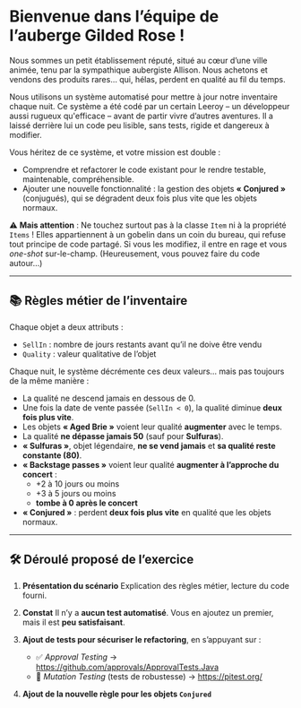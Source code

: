 # Bienvenue dans l’équipe de l’auberge Gilded Rose !

Nous sommes un petit établissement réputé, situé au cœur d’une ville animée, tenu par la sympathique aubergiste Allison.
Nous achetons et vendons des produits rares… qui, hélas, perdent en qualité au fil du temps.

Nous utilisons un système automatisé pour mettre à jour notre inventaire chaque nuit.
Ce système a été codé par un certain Leeroy – un développeur aussi rugueux qu'efficace – avant de partir vivre d’autres aventures.
Il a laissé derrière lui un code peu lisible, sans tests, rigide et dangereux à modifier.

Vous héritez de ce système, et votre mission est double :

- Comprendre et refactorer le code existant pour le rendre testable, maintenable, compréhensible.
- Ajouter une nouvelle fonctionnalité : la gestion des objets **« Conjured »** (conjugués), qui se dégradent deux fois plus vite que les objets normaux.

⚠️ **Mais attention** :
Ne touchez surtout pas à la classe `Item` ni à la propriété `Items` !
Elles appartiennent à un gobelin dans un coin du bureau, qui refuse tout principe de code partagé.
Si vous les modifiez, il entre en rage et vous *one-shot* sur-le-champ.
(Heureusement, vous pouvez faire du code autour…)

---

## 📚 Règles métier de l’inventaire

Chaque objet a deux attributs :

- `SellIn` : nombre de jours restants avant qu’il ne doive être vendu
- `Quality` : valeur qualitative de l’objet

Chaque nuit, le système décrémente ces deux valeurs… mais pas toujours de la même manière :

- La qualité ne descend jamais en dessous de 0.
- Une fois la date de vente passée (`SellIn < 0`), la qualité diminue **deux fois plus vite**.
- Les objets **« Aged Brie »** voient leur qualité **augmenter** avec le temps.
- La qualité **ne dépasse jamais 50** (sauf pour **Sulfuras**).
- **« Sulfuras »**, objet légendaire, **ne se vend jamais** et **sa qualité reste constante (80)**.
- **« Backstage passes »** voient leur qualité **augmenter à l’approche du concert** :
    - +2 à 10 jours ou moins
    - +3 à 5 jours ou moins
    - **tombe à 0 après le concert**
- **« Conjured »** : perdent **deux fois plus vite** en qualité que les objets normaux.

---

## 🛠 Déroulé proposé de l’exercice

1. **Présentation du scénario**
   Explication des règles métier, lecture du code fourni.

2. **Constat**
   Il n’y a **aucun test automatisé**. Vous en ajoutez un premier, mais il est **peu satisfaisant**.

3. **Ajout de tests pour sécuriser le refactoring**, en s’appuyant sur :
    - ✅ *Approval Testing* -> https://github.com/approvals/ApprovalTests.Java
    - 🧬 *Mutation Testing* (tests de robustesse) -> https://pitest.org/

4. **Ajout de la nouvelle règle pour les objets `Conjured`**
